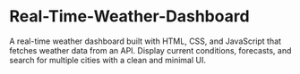 # Real-Time-Weather-Dashboard
A real-time weather dashboard built with HTML, CSS, and JavaScript that fetches weather data from an API. Display current conditions, forecasts, and search for multiple cities with a clean and minimal UI.
